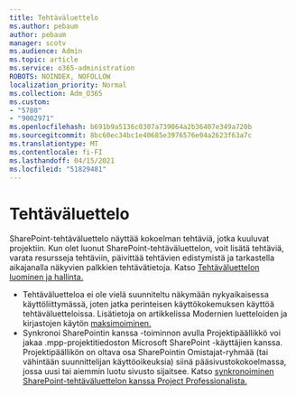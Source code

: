```yaml
---
title: Tehtäväluettelo
ms.author: pebaum
author: pebaum
manager: scotv
ms.audience: Admin
ms.topic: article
ms.service: o365-administration
ROBOTS: NOINDEX, NOFOLLOW
localization_priority: Normal
ms.collection: Adm_O365
ms.custom:
- "5780"
- "9002971"
ms.openlocfilehash: b691b9a5136c0307a739064a2b36407e349a720b
ms.sourcegitcommit: 8bc60ec34bc1e40685e3976576e04a2623f63a7c
ms.translationtype: MT
ms.contentlocale: fi-FI
ms.lasthandoff: 04/15/2021
ms.locfileid: "51829481"
---
```

# <a name="task-list"></a>Tehtäväluettelo

SharePoint-tehtäväluettelo näyttää kokoelman tehtäviä, jotka kuuluvat projektiin. Kun olet luonut SharePoint-tehtäväluettelon, voit lisätä tehtäviä, varata resursseja tehtäviin, päivittää tehtävien edistymistä ja tarkastella aikajanalla näkyvien palkkien tehtävätietoja. Katso [Tehtäväluettelon luominen ja hallinta.](https://support.microsoft.com/office/466ad207-46fd-4c77-9af1-41bc23cec21a)  

-   Tehtäväluetteloa ei ole vielä suunniteltu näkymään nykyaikaisessa käyttöliittymässä, joten jatka perinteisen käyttökokemuksen käyttöä tehtäväluetteloissa. Lisätietoja on artikkelissa Modernien luetteloiden ja kirjastojen käytön [maksimoiminen.](https://docs.microsoft.com/sharepoint/dev/transform/modernize-userinterface-lists-and-libraries)
-   Synkronoi SharePointin kanssa -toiminnon avulla Projektipäällikkö voi jakaa .mpp-projektitiedoston Microsoft SharePoint -käyttäjien kanssa. Projektipäällikön on oltava osa SharePointin Omistajat-ryhmää (tai vähintään suunnittelijan käyttöoikeuksia) siinä pääsivustokokoelmassa, jossa uusi tai aiemmin luotu sivusto sijaitsee. Katso [synkronoiminen SharePoint-tehtäväluettelon kanssa Project Professionalista.](https://docs.microsoft.com/office/troubleshoot/project/sync-with-tasks-from-project)